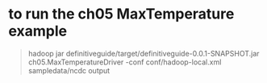 # to run the ch05 MaxTemperature example
> hadoop jar definitiveguide/target/definitiveguide-0.0.1-SNAPSHOT.jar ch05.MaxTemperatureDriver -conf conf/hadoop-local.xml sampledata/ncdc output
